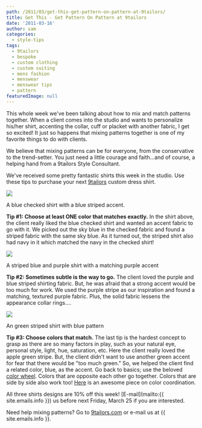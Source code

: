 ```yaml
---
path: /2011/03/get-this-get-pattern-on-pattern-at-9tailors/
title: Get This - Get Pattern On Pattern at 9tailors
date: '2011-03-16'
author: sam
categories:
  - style-tips
tags:
  - 9tailors
  - bespoke
  - custom clothing
  - custom suiting
  - mens fashion
  - menswear
  - menswear tips
  - pattern
featuredImage: null
---
```

This whole week we've been talking about how to mix and match patterns together. When a client comes into the studio and wants to personalize his/her shirt, accenting the collar, cuff or placket with another fabric, I get so excited! It just so happens that mixing patterns together is one of my favorite things to do with clients.

We believe that mixing patterns can be for everyone, from the conservative to the trend-setter. You just need a little courage and faith...and of course, a helping hand from a 9tailors Style Consultant.

We've received some pretty fantastic shirts this week in the studio. Use these tips to purchase your next [9tailors](http://9tailors.com/) custom dress shirt.

[![](https://lh5.googleusercontent.com/-8RQgP58VNoo/TX_0Yhu7_fI/AAAAAAAAIuI/G9zSgUk7xOU/s400/option1.jpg)](https://lh5.googleusercontent.com/-8RQgP58VNoo/TX_0Yhu7_fI/AAAAAAAAIuI/G9zSgUk7xOU/s1600/option1.jpg)

A blue checked shirt with a blue striped accent.

**Tip #1: Choose at least ONE color that matches exactly.** In the shirt above, the client really liked the blue checked shirt and wanted an accent fabric to go with it. We picked out the sky blue in the checked fabric and found a striped fabric with the same sky blue. As it turned out, the striped shirt also had navy in it which matched the navy in the checked shirt!

[![](https://lh6.googleusercontent.com/-deBy1TRXt7o/TX_0oYP5uUI/AAAAAAAAIuM/qoqDdhN1vBk/s400/option2.jpg)](https://lh6.googleusercontent.com/-deBy1TRXt7o/TX_0oYP5uUI/AAAAAAAAIuM/qoqDdhN1vBk/s1600/option2.jpg)

A striped blue and purple shirt with a matching purple accent

**Tip #2: Sometimes subtle is the way to go.** The client loved the purple and blue striped shirting fabric. But, he was afraid that a strong accent would be too much for work. We used the purple stripe as our inspiration and found a matching, textured purple fabric. Plus, the solid fabric lessens the appearance collar rings....

[![](https://lh6.googleusercontent.com/-v4sdVOn0nTU/TX_04vNkHZI/AAAAAAAAIuQ/nyj6l-kq1kw/s400/option3.jpg)](https://lh6.googleusercontent.com/-v4sdVOn0nTU/TX_04vNkHZI/AAAAAAAAIuQ/nyj6l-kq1kw/s1600/option3.jpg)

An green striped shirt with blue pattern

**Tip #3: Choose colors that match.** The last tip is the hardest concept to grasp as there are so many factors in play, such as your natural eye, personal style, light, hue, saturation, etc. Here the client really loved the apple green stripe. But, the client didn't want to use another green accent for fear that there would be "too much green." So, we helped the client find a related color, blue, as the accent. Go back to basics; use the beloved [color wheel](http://en.wikipedia.org/wiki/Color_wheel). Colors that are opposite each other go together. Colors that are side by side also work too! [Here](http://www.mens-fashion-tips.com/color-coordination.html) is an awesome piece on color coordination.

All three shirts designs are 10% off this week! [E-mail](mailto:{{ site.emails.info }}) us before next Friday, March 25 if you are interested.

Need help mixing patterns? Go to [9tailors.com](http://9tailors.com/) or e-mail us at {{ site.emails.info }}.